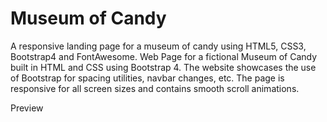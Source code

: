 # Museum of Candy
A responsive landing page for a museum of candy using HTML5, CSS3, Bootstrap4 and FontAwesome.
Web Page for a fictional Museum of Candy built in HTML and CSS using Bootstrap 4. The website showcases the use of Bootstrap for spacing utilities, navbar changes, etc. The page is responsive for all screen sizes and contains smooth scroll animations.

Preview

